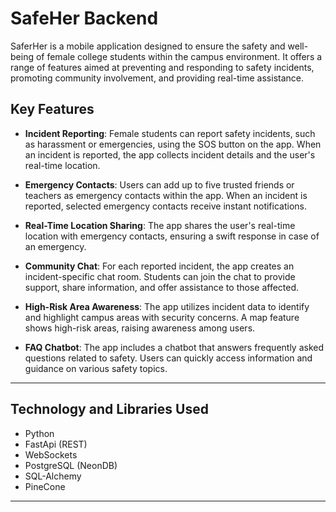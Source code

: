 # SafeHer Backend

SaferHer is a mobile application designed to ensure the safety and well-being of female college students within the campus environment. It offers a range of features aimed at preventing and responding to safety incidents, promoting community involvement, and providing real-time assistance.

## Key Features

- **Incident Reporting**: Female students can report safety incidents, such as harassment or emergencies, using the SOS button on the app. When an incident is reported, the app collects incident details and the user's real-time location.

- **Emergency Contacts**: Users can add up to five trusted friends or teachers as emergency contacts within the app. When an incident is reported, selected emergency contacts receive instant notifications.

- **Real-Time Location Sharing**: The app shares the user's real-time location with emergency contacts, ensuring a swift response in case of an emergency.

- **Community Chat**: For each reported incident, the app creates an incident-specific chat room. Students can join the chat to provide support, share information, and offer assistance to those affected.

- **High-Risk Area Awareness**: The app utilizes incident data to identify and highlight campus areas with security concerns. A map feature shows high-risk areas, raising awareness among users.

- **FAQ Chatbot**: The app includes a chatbot that answers frequently asked questions related to safety. Users can quickly access information and guidance on various safety topics.

---

## Technology and Libraries Used
- Python
- FastApi (REST)
- WebSockets
- PostgreSQL (NeonDB)
- SQL-Alchemy
- PineCone

---
